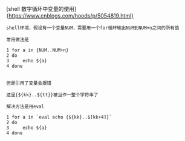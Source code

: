 
[shell 数字循环中变量的使用]{https://www.cnblogs.com/hoods/p/5054819.html}

```
shell环境，假设有一个变量NUM，需要用一个for循环输出NUM到NUM+n之间的所有值

常用做法是  

1 for a in {NUM..NUM+n}
2 do
3     echo ${a}
4 done


但是引用了变量会报错

这里{${kk}..${tt}}被当作一整个字符串了 

解决方法是用eval

1 for a in `eval echo {${kk}..$[kk+4]}`
2 do
3     echo ${a}
4 done

```

